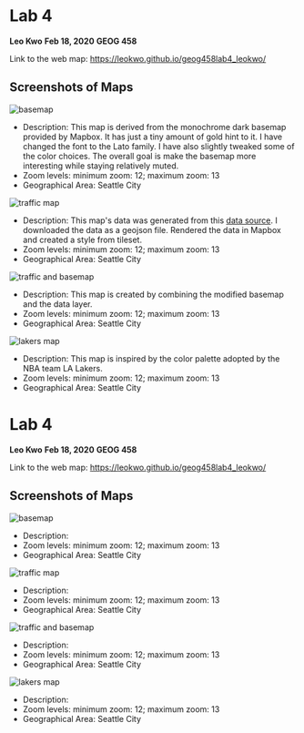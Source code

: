
# Lab 4
**Leo Kwo**
**Feb 18, 2020**
**GEOG 458**

Link to the web map: https://leokwo.github.io/geog458lab4_leokwo/
## Screenshots of Maps

![basemap](img/base.jpg)
- Description: This map is derived from the monochrome dark basemap provided by Mapbox. It has just a tiny amount of gold hint to it. I have changed the font to the Lato family. I have also slightly tweaked some of the color choices. The overall goal is make the basemap more interesting while staying relatively muted.
- Zoom levels: minimum zoom: 12; maximum zoom: 13
- Geographical Area: Seattle City

![traffic map](img/traffic.jpg)
- Description: This map's data was generated from this [data source](https://data-seattlecitygis.opendata.arcgis.com/datasets/2010-traffic-flow-counts). I downloaded the data as a geojson file. Rendered the data in Mapbox and created a style from tileset.
- Zoom levels: minimum zoom: 12; maximum zoom: 13
- Geographical Area: Seattle City

![traffic and basemap](img/trafficAndBase.jpg)
- Description: This map is created by combining the modified basemap and the data layer.
- Zoom levels: minimum zoom: 12; maximum zoom: 13
- Geographical Area: Seattle City

![lakers map](img/lakers.jpg)
- Description: This map is inspired by the color palette adopted by the NBA team LA Lakers.
- Zoom levels: minimum zoom: 12; maximum zoom: 13
- Geographical Area: Seattle City

# Lab 4
**Leo Kwo**
**Feb 18, 2020**
**GEOG 458**

Link to the web map: https://leokwo.github.io/geog458lab4_leokwo/
## Screenshots of Maps

![basemap](img/base.jpg)
- Description:
- Zoom levels: minimum zoom: 12; maximum zoom: 13
- Geographical Area: Seattle City

![traffic map](img/traffic.jpg)
- Description:
- Zoom levels: minimum zoom: 12; maximum zoom: 13
- Geographical Area: Seattle City

![traffic and basemap](img/trafficAndBase.jpg)
- Description:
- Zoom levels: minimum zoom: 12; maximum zoom: 13
- Geographical Area: Seattle City

![lakers map](img/lakers.jpg)
- Description:
- Zoom levels: minimum zoom: 12; maximum zoom: 13
- Geographical Area: Seattle City
